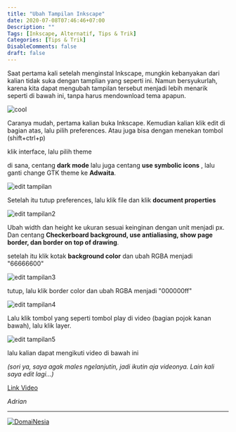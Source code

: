```yaml
---
title: "Ubah Tampilan Inkscape"
date: 2020-07-08T07:46:46+07:00
Description: ""
Tags: [Inkscape, Alternatif, Tips & Trik]
Categories: [Tips & Trik]
DisableComments: false
draft: false
---
```


Saat pertama kali setelah menginstal Inkscape, mungkin kebanyakan dari kalian tidak suka dengan tamplian yang seperti ini. Namun bersyukurlah, karena kita dapat mengubah tampilan tersebut menjadi lebih menarik seperti di bawah ini, tanpa harus mendownload tema apapun.

![cool](/gambar/inkscape/cool-tampilan.png)

Caranya mudah, pertama kalian buka Inkscape. Kemudian kalian klik edit di bagian atas, lalu pilih preferences. Atau juga bisa dengan menekan tombol (shift+ctrl+p)

klik interface, lalu pilih theme

di sana, centang **dark mode** lalu juga centang **use symbolic icons** , lalu ganti change GTK theme ke **Adwaita**.

![edit tampilan](/gambar/inkscape/editampilan1.png)

Setelah itu tutup preferences, lalu klik file dan klik **document properties**

![edit tampilan2](/gambar/inkscape/editampilan2.png)

Ubah width dan height ke ukuran sesuai keinginan dengan unit menjadi px. Dan centang **Checkerboard background, use antialiasing, show page border, dan border on top of drawing**.

setelah itu klik kotak **background color** dan ubah RGBA menjadi "66666600"

![edit tampilan3](/gambar/inkscape/editampilan3.png)

tutup, lalu klik border color dan ubah RGBA menjadi "000000ff"

![edit tampilan4](/gambar/inkscape/editampilan4.png)

Lalu klik tombol yang seperti tombol play di video (bagian pojok kanan bawah), lalu klik layer.

![edit tampilan5](/gambar/inkscape/editampilan5.png)

lalu kalian dapat mengikuti video di bawah ini 

*(sori ya, saya agak males ngelanjutin, jadi ikutin aja videonya. Lain kali saya edit lagi...)*


[Link Video](https://u.pcloud.link/publink/show?code=XZ8XgAkZSXQccQDPBcSgUgJXgWbMzupHl417)

*Adrian*


---
<a href="https://www.domainesia.com/?aff=11990" target="_blank"><img src="https://goo.gl/VtL511" alt="DomaiNesia"></a>
